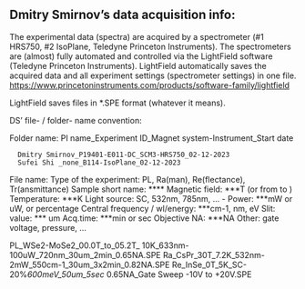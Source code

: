 ## Dmitry Smirnov’s data acquisition info: 
 
The experimental data (spectra) are acquired by a spectrometer (#1 HRS750, #2 IsoPlane,  Teledyne Princeton Instruments). The spectrometers are (almost) fully automated and controlled via the LightField software (Teledyne Princeton Instruments). LightField automatically saves the acquired data and all experiment settings (spectrometer settings) in one file. 
https://www.princetoninstruments.com/products/software-family/lightfield
 
LightField saves files in *.SPE format (whatever it means). 
 
 
DS’ file- / folder- name convention:
 
Folder name:
PI name_Experiment ID_Magnet system-Instrument_Start date
 
      Dmitry Smirnov_P19401-E011-DC_SCM3-HRS750_02-12-2023
      Sufei Shi _none_B114-IsoPlane_02-12-2023
 
File name:
Type of the experiment: PL, Ra(man), Re(flectance), Tr(ansmittance)
Sample short name: ****
Magnetic field: ***T (or from to )
Temperature: ***K
Light source:  SC, 532nm, 785nm, …  - Power: ***mW or uW, or percentage
Central frequency / wl/energy: ***cm-1, nm, eV
Slit: value: *** um
Acq.time: ***min or sec
Objective NA: ***NA
Other: gate voltage, pressure, …
  
PL_WSe2-MoSe2_00.0T_to_05.2T_ 10K_633nm-100uW_720nm_30um_2min_0.65NA.SPE
Ra_CsPr_30T_7.2K_532nm-2mW_550cm-1_30um_3x2min_0.82NA.SPE
Re_InSe_0T_5K_SC-20%_600meV_50um_5sec_ 0.65NA_Gate Sweep -10V to +20V.SPE
